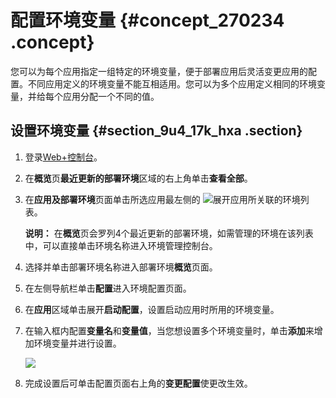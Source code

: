 # 配置环境变量 {#concept_270234 .concept}

您可以为每个应用指定一组特定的环境变量，便于部署应用后灵活变更应用的配置。不同应用定义的环境变量不能互相适用。您可以为多个应用定义相同的环境变量，并给每个应用分配一个不同的值。

## 设置环境变量 {#section_9u4_17k_hxa .section}

1.  登录[Web+控制台](https://webplus.console.aliyun.com)。
2.  在**概览**页**最近更新的部署环境**区域的右上角单击**查看全部**。
3.  在**应用及部署环境**页面单击所选应用最左侧的 ![](http://static-aliyun-doc.oss-cn-hangzhou.aliyuncs.com/assets/img/163212/156048105147117_zh-CN.png)展开应用所关联的环境列表。

    **说明：** 在**概览**页会罗列4个最近更新的部署环境，如需管理的环境在该列表中，可以直接单击环境名称进入环境管理控制台。

4.  选择并单击部署环境名称进入部署环境**概览**页面。
5.  在左侧导航栏单击**配置**进入环境配置页面。
6.  在**应用**区域单击展开**启动配置**，设置启动应用时所用的环境变量。
7.  在输入框内配置**变量名**和**变量值**，当您想设置多个环境变量时，单击**添加**来增加环境变量并进行设置。

    ![](http://static-aliyun-doc.oss-cn-hangzhou.aliyuncs.com/assets/img/223016/156048105148041_zh-CN.png)

8.  完成设置后可单击配置页面右上角的**变更配置**使更改生效。

